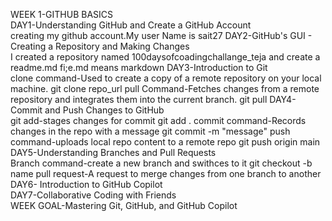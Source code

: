 WEEK 1-GITHUB BASICS<br>
  DAY1-Understanding GitHub and Create a GitHub Account<br>
      creating my github account.My user Name is sait27
  DAY2-GitHub's GUI - Creating a Repository and Making Changes<br>
      I created a repository named 100daysofcoadingchallange_teja and create a readme.md fi;e.md means markdown
  DAY3-Introduction to Git<br>
      clone command-Used to create a copy of a remote repository on your local machine. git clone repo_url
      pull Command-Fetches changes from a remote repository and integrates them into the current branch.
      git pull 
  DAY4-Commit and Push Changes to GitHub<br>
        git add-stages changes for commit git add .
        commit command-Records changes in the repo with a message git commit -m "message"
        push command-uploads local repo content to a remote repo git push origin main
  DAY5-Understanding Branches and Pull Requests<br>
        Branch command-create a new branch and swithces to it git checkout -b name
        pull request-A request to merge changes from one branch to another
  DAY6- Introduction to GitHub Copilot<br>
  DAY7-Collaborative Coding with Friends<br>
  WEEK GOAL-Mastering Git, GitHub, and GitHub Copilot<br>
